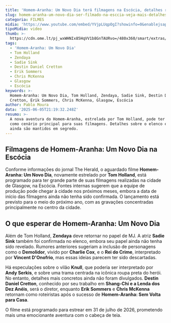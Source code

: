 ```yaml
---
title: 'Homem-Aranha: Um Novo Dia terá filmagens na Escócia, detalhes revelados'
slug: homem-aranha-um-novo-dia-ser-filmado-na-esccia-veja-mais-detalhes
categoria: FILMES
midia: 'https://www.youtube.com/embed/YVjpLUqpOgI?showinfo=0&enablejsapi=1'
tipoMidia: video
thumb: >-
  https://cdn.ome.lt/pj_wxWHNIx85HqVV1b8GnTAURvo=/480x360/smart/extras/conteudos/Captura_de_Tela_2025-06-05_as_17.51.06.png
tags:
  - 'Homem-Aranha: Um Novo Dia'
  - Tom Holland
  - Zendaya
  - Sadie Sink
  - Destin Daniel Cretton
  - Erik Sommers
  - Chris McKenna
  - Glasgow
  - Escócia
keywords: >-
  Homem-Aranha: Um Novo Dia, Tom Holland, Zendaya, Sadie Sink, Destin Daniel
  Cretton, Erik Sommers, Chris McKenna, Glasgow, Escócia
author: Pablo Moura
data: '2025-06-05T21:19:32.248Z'
resumo: >-
  A nova aventura do Homem-Aranha, estrelada por Tom Holland, pode ter Glasgow
  como cenário principal para suas filmagens. Detalhes sobre o elenco e a trama
  ainda são mantidos em segredo.
---
```


## Filmagens de Homem-Aranha: Um Novo Dia na Escócia

Conforme informações do jornal The Herald, o aguardado filme **Homem-Aranha: Um Novo Dia**, novamente estrelado por **Tom Holland**, está programado para ter grande parte de suas filmagens realizadas na cidade de Glasgow, na Escócia. Fontes internas sugerem que a equipe de produção pode chegar à cidade nos próximos meses, embora a data de início das filmagens ainda não tenha sido confirmada. O lançamento está previsto para o meio do próximo ano, com as gravações concentradas principalmente no centro da cidade.

## O que esperar de Homem-Aranha: Um Novo Dia

Além de Tom Holland, **Zendaya** deve retornar no papel de MJ. A atriz **Sadie Sink** também foi confirmada no elenco, embora seu papel ainda não tenha sido revelado. Rumores anteriores sugeriam a inclusão de personagens como o **Demolidor**, vivido por **Charlie Cox**, e o **Rei do Crime**, interpretado por **Vincent D'Onofrio**, mas essas ideias parecem ter sido descartadas.

Há especulações sobre o vilão **Knull**, que poderia ser interpretado por **Andy Serkis**, e sobre uma trama centrada na icônica roupa preta do herói. No entanto, detalhes mais concretos ainda não foram divulgados. **Destin Daniel Cretton**, conhecido por seu trabalho em **Shang-Chi e a Lenda dos Dez Anéis**, será o diretor, enquanto **Erik Sommers** e **Chris McKenna** retornam como roteiristas após o sucesso de **Homem-Aranha: Sem Volta para Casa**.

O filme está programado para estrear em 31 de julho de 2026, prometendo mais uma emocionante aventura com o cabeça de teia.

